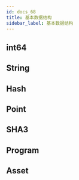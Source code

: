```yaml
---
id: docs_68
title: 基本数据结构
sidebar_label: 基本数据结构
---
```

## int64

## String

## Hash

## Point

## SHA3

## Program

## Asset

